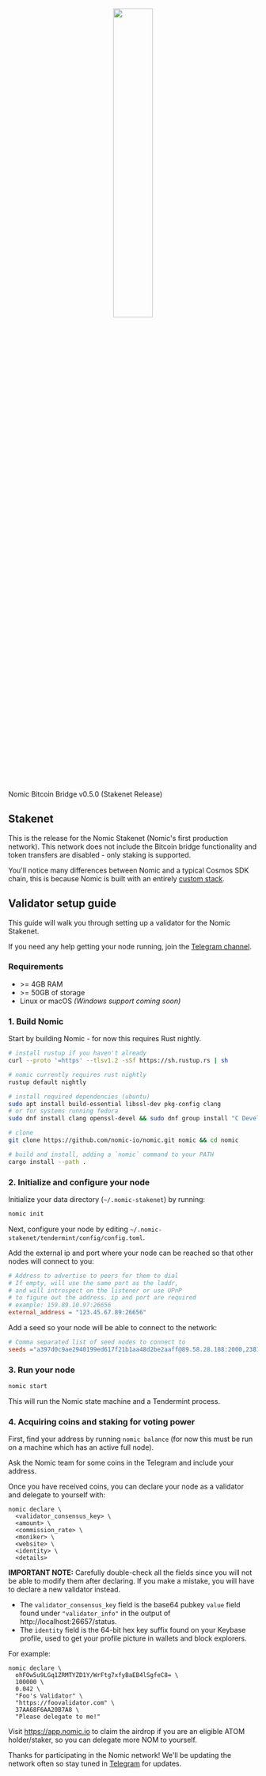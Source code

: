 <h1 align="center">
<img src="./logo.svg" width="40%">
</h1>

Nomic Bitcoin Bridge v0.5.0 (Stakenet Release)

## Stakenet

This is the release for the Nomic Stakenet (Nomic's first production network).
This network does not include the Bitcoin bridge functionality and token
transfers are disabled - only staking is supported.

You'll notice many differences between Nomic and a typical Cosmos SDK chain,
this is because Nomic is built with an entirely [custom
stack](https://github.com/nomic-io/orga).

## Validator setup guide

This guide will walk you through setting up a validator for the Nomic Stakenet.

If you need any help getting your node running, join the [Telegram
channel](https://t.me/joinchat/b0iv3MHgH5phYjkx).

### Requirements

- &gt;= 4GB RAM
- &gt;= 50GB of storage
- Linux or macOS _(Windows support coming soon)_

### 1. Build Nomic

Start by building Nomic - for now this requires Rust nightly.

```bash
# install rustup if you haven't already
curl --proto '=https' --tlsv1.2 -sSf https://sh.rustup.rs | sh

# nomic currently requires rust nightly
rustup default nightly

# install required dependencies (ubuntu)
sudo apt install build-essential libssl-dev pkg-config clang
# or for systems running fedora
sudo dnf install clang openssl-devel && sudo dnf group install "C Development Tools and Libraries" 

# clone
git clone https://github.com/nomic-io/nomic.git nomic && cd nomic

# build and install, adding a `nomic` command to your PATH
cargo install --path .
```

### 2. Initialize and configure your node

Initialize your data directory (`~/.nomic-stakenet`) by running:

```bash
nomic init
```

Next, configure your node by editing
`~/.nomic-stakenet/tendermint/config/config.toml`.

Add the external ip and port where your node can be reached so that other
nodes will connect to you:

```toml
# Address to advertise to peers for them to dial
# If empty, will use the same port as the laddr,
# and will introspect on the listener or use UPnP
# to figure out the address. ip and port are required
# example: 159.89.10.97:26656
external_address = "123.45.67.89:26656"
```

Add a seed so your node will be able to connect to the network:

```toml
# Comma separated list of seed nodes to connect to
seeds ="a397d0c9ae2940199ed617f21b1aa48d2be2aaff@89.58.28.188:2000,238120dfe716082754048057c1fdc3d6f09609b5@161.35.51.124:26656,a67d7a4d90f84d5c67bfc196aac68441ba9484a6@167.99.119.196:26659"
```

### 3. Run your node

```bash
nomic start
```

This will run the Nomic state machine and a Tendermint process.

### 4. Acquiring coins and staking for voting power

First, find your address by running `nomic balance` (for now this must be run on
a machine which has an active full node).

Ask the Nomic team for some coins in the Telegram and include your address.

Once you have received coins, you can declare your node as a validator and
delegate to yourself with:

```
nomic declare \
  <validator_consensus_key> \
  <amount> \
  <commission_rate> \
  <moniker> \
  <website> \
  <identity> \
  <details>
```

**IMPORTANT NOTE:** Carefully double-check all the fields since you will not be able to modify them after declaring. If you make a mistake, you will have to declare a new validator instead.

- The `validator_consensus_key` field is the base64 pubkey `value` field found
under `"validator_info"` in the output of http://localhost:26657/status.
- The `identity` field is the 64-bit hex key suffix found on your Keybase
  profile, used to get your profile picture in wallets and block explorers.

For example:
```
nomic declare \
  ohFOw5u9LGq1ZRMTYZD1Y/WrFtg7xfyBaEB4lSgfeC8= \
  100000 \
  0.042 \
  "Foo's Validator" \
  "https://foovalidator.com" \
  37AA68F6AA20B7A8 \
  "Please delegate to me!"
```

Visit https://app.nomic.io to claim the airdrop if you are an eligible ATOM holder/staker, so you can delegate more NOM to yourself.

Thanks for participating in the Nomic network! We'll be updating the network
often so stay tuned in [Telegram](https://t.me/joinchat/b0iv3MHgH5phYjkx) for
updates.
